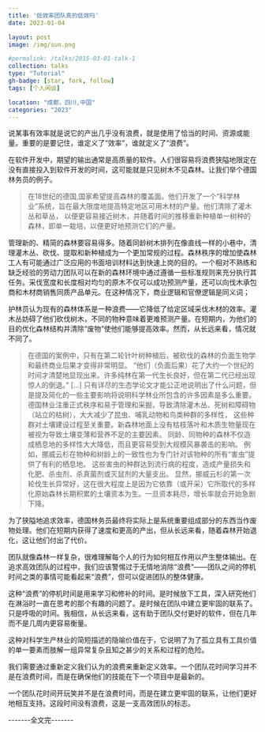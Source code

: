 ```yaml
---
title: '低效率团队真的低效吗'
date: 2023-01-04

layout: post
image: /img/sun.png

#permalink: /talks/2015-03-01-talk-1
collection: talks
type: "Tutorial"
gh-badge: [star, fork, follow]
tags: [个人闲谈]

location: "成都，四川,中国"
categories: "2023"
---
```

说某事有效率就是说它的产出几乎没有浪费，就是使用了恰当的时间、资源或能量。重要的是要记住，谁定义了“效率”，谁就定义了“浪费”。

在软件开发中，期望的输出通常是高质量的软件。人们很容易将浪费狭隘地限定在没有直接投入到软件开发的时间，这可能就是只见树木不见森林。让我们举个德国林务员的例子。

>在18世纪的德国,国家希望提高森林的覆盖面。他们开发了一个“科学林业”系统，旨在最大限度地提高特定地区可用木材的产量。他们清除了灌木丛和草丛，
>以便更容易接近树木，并随着时间的推移重新种植单一树种的森林，即单一栽培，以便更好地预测它们的产量。

管理新的、精简的森林要容易得多。随着同龄树木排列在像直线一样的小巷中，清理灌木丛、砍伐、提取和新种植成为一个更加常规的过程。森林秩序的增加使森林工人有可能通过广泛应用的书面培训材料达到快速上岗的目的。一个相对不熟练和缺乏经验的劳动力团队可以在新的森林环境中通过遵循一些标准规则来充分执行其任务。采伐宽度和长度相对均匀的原木不仅可以成功预测产量，还可以向伐木承包商和木材商销售同质产品单元。在这种情况下，商业逻辑和官僚逻辑是同义词；

护林员认为现有的森林体系是一种浪费——它降低了给定区域采伐木材的效率。灌木丛妨碍了他们砍伐树木，不同的物种意味着更难预测产量。在短期内，为他们的目的优化森林结构并清除“废物”使他们能够提高效率。然而，从长远来看，情况就不同了。

>在德国的案例中，只有在第二轮针叶树种植后，被砍伐的森林的负面生物学和最终商业后果才变得非常明显。
>“他们（负面后果）花了大约一个世纪的时间才清楚地显现出来。许多纯林在第一代生长良好，但在第二代已经出现惊人的倒退。” […] 
>只有详尽的生态学论文才能公正地说明出了什么问题，但是提及简化的一些主要影响将说明科学林业所包含的许多因素是多么重要。
>德国林业注重正式秩序和易于管理和采掘，导致清除灌木丛、死树和障碍物（站立的枯树），大大减少了昆虫、哺乳动物和鸟类种群的多样性，
>这些种群对土壤建设过程至关重要。新森林地面上没有枯枝落叶和木质生物量现在被视为导致土壤变薄和营养不足的主要因素。
>同龄、同物种的森林不仅造成栖息地的多样性大大降低，而且更容易受到大规模风暴袭击的影响。
>例如，挪威云杉在物种和树龄上的一致性也为专门针对该物种的所有“害虫”提供了有利的栖息地。
>这些害虫的种群达到流行病的程度，造成产量损失和化肥、杀虫剂、杀真菌剂或灭鼠剂的大量支出。
>显然，挪威云杉的第一次轮伐生长异常好，这在很大程度上是因为它依靠（或开采）它所取代的多样化原始森林长期积累的土壤资本为生。一旦资本耗尽，增长率就会开始急剧下降。

为了狭隘地追求效率，德国林务员最终将实际上是系统重要组成部分的东西当作废物处理。他们在短期内获得了速度和更高的产出，但从长远来看，随着森林开始退化，这让他们付出了代价。

团队就像森林一样复杂，很难理解每个人的行为如何相互作用以产生整体输出。在追求高效团队的过程中，我们应该警惕过于无情地消除“浪费”——团队之间的停机时间之类的事情可能看起来“浪费”，但可以促进团队的整体健康。

这种“浪费”的停机时间是用来学习和修补的时间。是时候放下工具，深入研究他们在淋浴时一直在思考的那个有趣的问题了。是时候在团队中建立更牢固的联系了。只是呼吸的时间。我相信，从长远来看，这有助于团队交付更好的软件，但在几年而不是几周内更容易衡量。

这种对科学生产林业的简短描述的隐喻价值在于，它说明了为了孤立具有工具价值的单一要素而肢解一组异常复杂且知之甚少的关系和过程的危险。

我们需要通过重新定义我们认为的浪费来重新定义效率。一个团队花时间学习并不是在浪费时间，而是在确保他们的技能在下一个项目中是最新的。

一个团队花时间开玩笑并不是在浪费时间，而是在建立更牢固的联系，让他们更好地相互支持。这段时间没有浪费，这是一支高效团队的标志。

-------全文完-------
